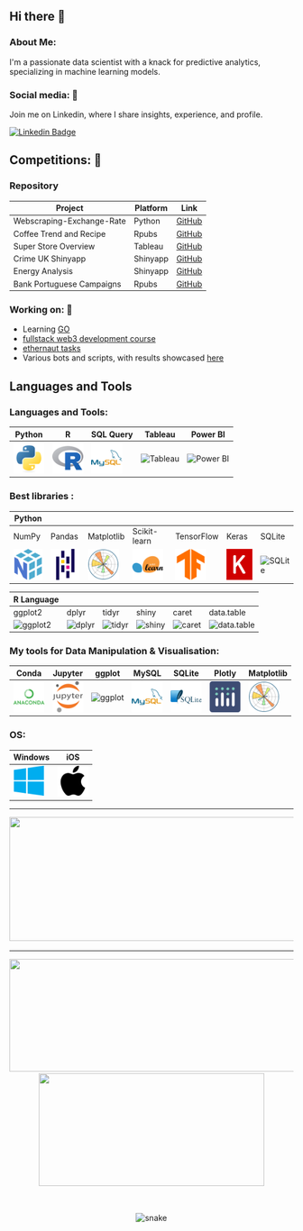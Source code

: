 ## Hi there 👋

<!--
**dimasrepo/dimasrepo** is a ✨ _special_ ✨ repository because its `README.md` (this file) appears on your GitHub profile.

Here are some ideas to get you started:

- 🔭 I’m currently working on ...
- 🌱 I’m currently learning ...
- 👯 I’m looking to collaborate on ...
- 🤔 I’m looking for help with ...
- 💬 Ask me about ...
- 📫 How to reach me: ...
- 😄 Pronouns: ...
- ⚡ Fun fact: ...
-->


  
### About Me:    
I'm a passionate data scientist with a knack for predictive analytics, specializing in machine learning models. 

       
   
### Social media: 📡    
Join me on Linkedin, where I share insights, experience, and profile. 

[![Linkedin Badge](https://img.shields.io/badge/LinkedIn-blue?style=for-the-badge&logo=linkedin&logoColor=white)](https://www.linkedin.com/in/dimas-a-11b184122/)


## Competitions: 🥇
 
### Repository

| Project | Platform | Link |
|-----|-----|-----|
| Webscraping-Exchange-Rate | Python | [GitHub](https://github.com/dimasrepo/Webscraping-Exchange-Rate_Python) |
| Coffee Trend and Recipe | Rpubs | [GitHub](https://github.com/dimasrepo/Coffe-Trend-and-Recipe_Rpubs) |
| Super Store Overview | Tableau | [GitHub](https://github.com/dimasrepo/Super-Store-Overview_Tableau) |
| Crime UK Shinyapp | Shinyapp | [GitHub](https://github.com/dimasrepo/Crime-UK-Shinyapp) |
| Energy Analysis | Shinyapp | [GitHub](https://github.com/dimasrepo/Energy-Analysis---Shinyapp) |
| Bank Portuguese Campaigns | Rpubs | [GitHub](https://github.com/dimasrepo/Bank-Portuguese-Campaigns-Rpubs) |





### Working on: 🚀

- Learning [GO](https://github.com/sammorozov/go_ilya_kruk)
- [fullstack web3 development course](https://github.com/sammorozov/full_course_crypto_32) 
- [ethernaut tasks](https://github.com/sammorozov/ethernaut_source_tasks)
- Various bots and scripts, with results showcased [here](https://t.me/from_the_teapot_to_the_investor)


## Languages and Tools 
<div>

### Languages and Tools:
| Python | R | SQL Query | Tableau | Power BI |
|----------|----------|----------|-----|-----|
| <img src="https://github.com/devicons/devicon/blob/master/icons/python/python-original.svg" title="Python"  alt="Python" width="55" height="55"/> | <img src="https://github.com/devicons/devicon/blob/master/icons/r/r-original.svg" title="R"  alt="R" width="55" height="55"/> | <img src="https://github.com/devicons/devicon/blob/master/icons/mysql/mysql-original-wordmark.svg" title="SQL Query" alt="SQL Query" width="55" height="55"/> | <img src="https://upload.wikimedia.org/wikipedia/commons/4/4b/Tableau_Logo.png" title="Tableau" alt="Tableau" width="55" height="55"/> | <img src="https://upload.wikimedia.org/wikipedia/commons/c/cf/New_Power_BI_Logo.svg" title="Power BI" alt="Power BI" width="55" height="55"/> | 


  

### Best libraries :
| Python |  |  |  |  |  |  |
|----------|----------|----------|----------|----------|----------|----------|
| NumPy | Pandas | Matplotlib | Scikit-learn | TensorFlow | Keras | SQLite |
| <img src="https://github.com/devicons/devicon/blob/master/icons/numpy/numpy-original.svg" title="NumPy" alt="NumPy" width="55" height="55"/> | <img src="https://github.com/devicons/devicon/blob/master/icons/pandas/pandas-original.svg" title="Pandas" alt="Pandas" width="55" height="55"/> | <img src="https://github.com/devicons/devicon/blob/master/icons/matplotlib/matplotlib-original.svg" title="Matplotlib" alt="Matplotlib" width="55" height="55"/> | <img src="https://github.com/devicons/devicon/blob/master/icons/scikitlearn/scikitlearn-original.svg" title="Scikit-learn" alt="Scikit-learn" width="55" height="55"/> | <img src="https://github.com/devicons/devicon/blob/master/icons/tensorflow/tensorflow-original.svg" title="TensorFlow" alt="TensorFlow" width="55" height="55"/> | <img src="https://github.com/devicons/devicon/blob/master/icons/keras/keras-original.svg" title="Keras" alt="Keras" width="55" height="55"/> | <img src="https://upload.wikimedia.org/wikipedia/en/9/98/SQLite370.svg" title="SQLite" alt="SQLite" width="55" height="55"/> |


| R Language |  |  |  |  |  | 
|----------|----------|----------|----------|----------|----------|
| ggplot2 | dplyr | tidyr | shiny | caret | data.table |
| <img src="https://ggplot2.tidyverse.org/logo.png" title="ggplot2" alt="ggplot2" width="55" height="55"/> | <img src="https://dplyr.tidyverse.org/logo.png" title="dplyr" alt="dplyr" width="55" height="55"/> | <img src="https://tidyr.tidyverse.org/logo.png" title="tidyr" alt="tidyr" width="55" height="55"/> | <img src="https://shiny.rstudio.com/tutorial/logo.png" title="shiny" alt="shiny" width="55" height="55"/> | <img src="https://topepo.github.io/caret/index.html/logo.png" title="caret" alt="caret" width="55" height="55"/> | <img src="https://www.rdocumentation.org/assets/logo.png" title="data.table" alt="data.table" width="55" height="55"/> |









### My tools for Data Manipulation & Visualisation:

| Conda | Jupyter | ggplot | MySQL | SQLite | Plotly | Matplotlib |
|----------|----------|----------|----------|----------|----------|----------|
| <img src="https://github.com/devicons/devicon/blob/master/icons/anaconda/anaconda-original-wordmark.svg" title="Anaconda" alt="Conda" width="55" height="55"/> | <img src="https://github.com/devicons/devicon/blob/master/icons/jupyter/jupyter-original-wordmark.svg" title="Jupyter" alt="Jupyter" width="55" height="55"/> | <img src="https://upload.wikimedia.org/wikipedia/commons/3/3b/Ggplot2.png" title="ggplot" alt="ggplot" width="55" height="55"/> | <img src="https://github.com/devicons/devicon/blob/master/icons/mysql/mysql-original-wordmark.svg" title="MySQL" alt="MySQL" width="55" height="55"/> | <img src="https://github.com/devicons/devicon/blob/master/icons/sqlite/sqlite-original-wordmark.svg" title="SQLite" alt="SQLite" width="55" height="55"/> | <img src="https://github.com/devicons/devicon/blob/master/icons/plotly/plotly-original.svg" title="plotly" alt="plotly" width="55" height="55"/> | <img src="https://github.com/devicons/devicon/blob/master/icons/matplotlib/matplotlib-original.svg" title="Matplotlib" alt="Matplotlib" width="55" height="55"/> |



### OS:

| Windows | iOS |
|----------|----------|
| <img src="https://github.com/devicons/devicon/blob/master/icons/windows8/windows8-original.svg" title="Windows" alt="Windows" width="55" height="55"/> | <img src="https://github.com/devicons/devicon/blob/master/icons/apple/apple-original.svg" title="iOS" alt="iOS" width="55" height="55"/> |




<!--

### It's not technology, but I use it. The section will be changed soon.:
  <img src="https://github.com/devicons/devicon/blob/master/icons/latex/latex-original.svg" title="Latex" alt="Latex" width="40" width="30" height="30"/>
  <img src="https://github.com/devicons/devicon/blob/master/icons/ssh/ssh-original.svg" title="ssh" alt="ssh" width="30" height="30"/>
  <img src="https://github.com/devicons/devicon/blob/master/icons/xml/xml-original.svg" title="xml" alt="xml" width="30" height="30"/>
  <img src="https://github.com/devicons/devicon/blob/master/icons/yaml/yaml-original.svg" title="yaml" alt="yaml" width="30" height="30"/>
  <img src="https://github.com/devicons/devicon/blob/master/icons/json/json-original.svg" title="json" alt="json" width="30" height="30"/>
  <img src="https://github.com/devicons/devicon/blob/master/icons/vscode/vscode-original-wordmark.svg" title="vsc" alt="vsc" width="30" height="30"/>
  <img src="https://github.com/devicons/devicon/blob/master/icons/pycharm/pycharm-original.svg" title="PC" alt="PC" width="30" height="30"/>
  <img src="https://github.com/devicons/devicon/blob/master/icons/clion/clion-original.svg" title="cl" alt="CL" width="30" height="30"/>
  <img src="https://github.com/devicons/devicon/blob/master/icons/datagrip/datagrip-original.svg" title="dg" alt="dg" width="30" height="30"/>  
  <img src="https://github.com/devicons/devicon/blob/master/icons/gitlab/gitlab-original-wordmark.svg" title="GitLab" alt="GitLab" width="30" height="30"/>
  <img src="https://github.com/devicons/devicon/blob/master/icons/confluence/confluence-original-wordmark.svg" title="Confluence" alt="Confluence" width="30" height="30"/>
  <img src="https://github.com/devicons/devicon/blob/master/icons/jira/jira-original-wordmark.svg" title="Jira" alt="Jira" width="30" height="30"/>
--> 
</div>

---

  
<p align="center">
  <img width="800" height="220" src="https://streak-stats.demolab.com?user=sammorozov&theme=highcontrast&hide_border=true&border_radius=5&card_width=800">
</p>


---




<p align="center">
  <img width="600" height="200" src="https://github-readme-stats.vercel.app/api?username=sammorozov&show_icons=true&theme=vision-friendly-dark">
  <img width="400" height="200" src="https://github-readme-stats.vercel.app/api/top-langs/?username=sammorozov&size_weight=0.0005&count_weight=0.3&layout=compact&theme=vision-friendly-dark">
</p>
 


<div id="header" align="center">
  <img src="https://komarev.com/ghpvc/?username=sammorozov&style=for-the-badge&color=orange" alt=""/>
</div>

<p align="center">
 <img width="1000" src="assets/github-snake.svg" alt="snake"/>
</p>
